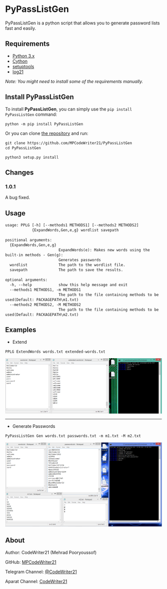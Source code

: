 PyPassListGen
=====

PyPassListGen is a python script that allows you to generate password lists fast and easily.

Requirements
------------

- [Python 3.x](https://Python.org)
- [Cython](https://cython.readthedocs.io/en/latest/src/quickstart/install.html)
- [setuptools](https://pypi.org/project/setuptools/)
- [log21](https://github.com/MPCodeWriter21/log21)

*Note: You might need to install some of the requirements manually.*

Install PyPassListGen
----------------------

To install **PyPassListGen**, you can simply use the `pip install PyPassListGen` command:

```commandline
python -m pip install PyPassListGen
```

Or you can clone [the repository](https://github.com/MPCodeWriter21/PyPassListGen) and run:

```commandline
git clone https://github.com/MPCodeWriter21/PyPassListGen
cd PyPassListGen
```

```commandline
python3 setup.py install
```

Changes
-------

### 1.0.1
A bug fixed.

Usage
-----

```
usage: PPLG [-h] [--methods1 METHODS1] [--methods2 METHODS2]
            {ExpandWords,Gen,e,g} wordlist savepath

positional arguments:
  {ExpandWords,Gen,e,g}
                        ExpandWords(e): Makes new words using the built-in methods - Gen(g):
                        Generates passwords
  wordlist              The path to the wordlist file.
  savepath              The path to save the results.

optional arguments:
  -h, --help            show this help message and exit
  --methods1 METHODS1, -m METHODS1
                        The path to the file containing methods to be used(Default: PACKAGEPATH\m1.txt)
  --methods2 METHODS2, -M METHODS2
                        The path to the file containing methods to be used(Default: PACKAGEPATH\m2.txt)
```

Examples
--------

- Extend

```shell
PPLG ExtendWords words.txt extended-words.txt
```

![Extend](ScreenShots/ExtendWords.png)

----

- Generate Passwords

```shell
PyPassListGen Gen words.txt passwords.txt -m m1.txt -M m2.txt
```

![Generate](ScreenShots/Generate.png)

About
-----
Author: CodeWriter21 (Mehrad Pooryoussof)

GitHub: [MPCodeWriter21](https://github.com/MPCodeWriter21)

Telegram Channel: [@CodeWriter21](https://t.me/CodeWriter21)

Aparat Channel: [CodeWriter21](https://www.aparat.com/CodeWriter21)